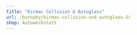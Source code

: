 ```yaml
---
title: "Kirmac Collision & Autoglass"
url: /burnaby/kirmac-collision-und-autoglass-2/
shop: Autowerkstatt
---
```


